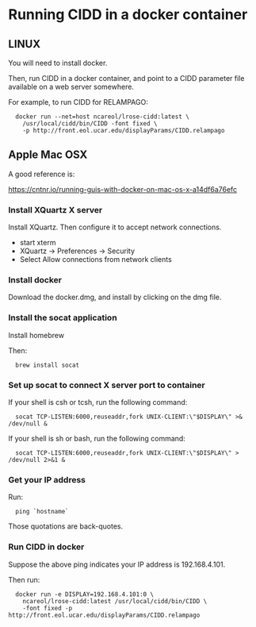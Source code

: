 # Running CIDD in a docker container

## LINUX

You will need to install docker.

Then, run CIDD in a docker container, and point to a CIDD parameter file available on a web server somewhere.

For example, to run CIDD for RELAMPAGO:

```
  docker run --net=host ncareol/lrose-cidd:latest \
    /usr/local/cidd/bin/CIDD -font fixed \
    -p http://front.eol.ucar.edu/displayParams/CIDD.relampago
```

## Apple Mac OSX

A good reference is:

https://cntnr.io/running-guis-with-docker-on-mac-os-x-a14df6a76efc

### Install XQuartz X server

Install XQuartz. Then configure it to accept network connections.

* start xterm
* XQuartz -> Preferences -> Security
* Select Allow connections from network clients

### Install docker

Download the docker.dmg, and install by clicking on the dmg file.

### Install the socat application

Install homebrew

Then:

```
  brew install socat
```

### Set up socat to connect X server port to container

If your shell is csh or tcsh, run the following command:

```
  socat TCP-LISTEN:6000,reuseaddr,fork UNIX-CLIENT:\"$DISPLAY\" >& /dev/null & 
```

If your shell is sh or bash, run the following command:

```
  socat TCP-LISTEN:6000,reuseaddr,fork UNIX-CLIENT:\"$DISPLAY\" > /dev/null 2>&1 & 
```

### Get your IP address

Run:

```
  ping `hostname`
```

Those quotations are back-quotes.

### Run CIDD in docker

Suppose the above ping indicates your IP address is 192.168.4.101.

Then run:

```
  docker run -e DISPLAY=192.168.4.101:0 \
    ncareol/lrose-cidd:latest /usr/local/cidd/bin/CIDD \
    -font fixed -p http://front.eol.ucar.edu/displayParams/CIDD.relampago
```





